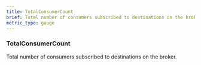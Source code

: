 ```yaml
---
title: TotalConsumerCount
brief: Total number of consumers subscribed to destinations on the broker
metric_type: gauge
---
```

### TotalConsumerCount

Total number of consumers subscribed to destinations on the broker.